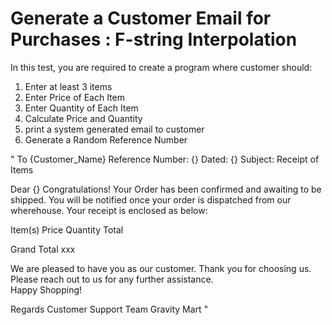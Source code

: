 # Generate a Customer Email for Purchases : F-string Interpolation
In this test, you are required to create a program where customer should:
1. Enter at least 3 items
2. Enter Price of Each Item
3. Enter Quantity of Each Item
4. Calculate Price and Quantity
5. print a system generated email to customer
6. Generate a Random Reference Number

"
To
{Customer_Name}
Reference Number: {}
Dated: {}
Subject: Receipt of Items

Dear {}
Congratulations! Your Order has been confirmed and awaiting to be shipped. You will be notified once your order is 
dispatched from our wherehouse. Your receipt is enclosed as below: 

Item(s)      Price      Quantity       Total



Grand Total                            xxx

We are pleased to have you as our customer. Thank you for choosing us. Please reach out to us for any further 
assistance.  
Happy Shopping!

Regards
Customer Support Team
Gravity Mart
"

